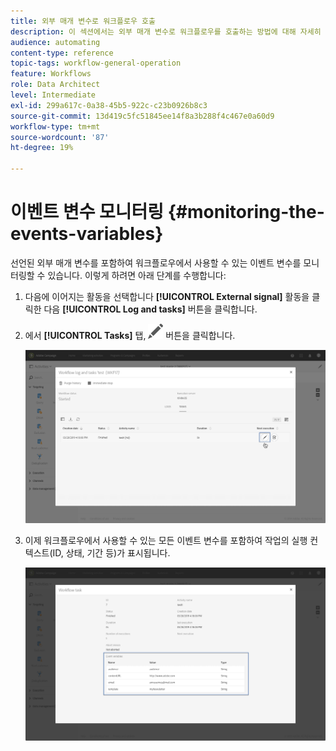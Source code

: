 ```yaml
---
title: 외부 매개 변수로 워크플로우 호출
description: 이 섹션에서는 외부 매개 변수로 워크플로우를 호출하는 방법에 대해 자세히 설명합니다.
audience: automating
content-type: reference
topic-tags: workflow-general-operation
feature: Workflows
role: Data Architect
level: Intermediate
exl-id: 299a617c-0a38-45b5-922c-c23b0926b8c3
source-git-commit: 13d419c5fc51845ee14f8a3b288f4c467e0a60d9
workflow-type: tm+mt
source-wordcount: '87'
ht-degree: 19%

---
```


# 이벤트 변수 모니터링 {#monitoring-the-events-variables}

선언된 외부 매개 변수를 포함하여 워크플로우에서 사용할 수 있는 이벤트 변수를 모니터링할 수 있습니다. 이렇게 하려면 아래 단계를 수행합니다:

1. 다음에 이어지는 활동을 선택합니다 **[!UICONTROL External signal]** 활동을 클릭한 다음 **[!UICONTROL Log and tasks]** 버튼을 클릭합니다.
1. 에서 **[!UICONTROL Tasks]** 탭, ![](assets/edit_darkgrey-24px.png) 버튼을 클릭합니다.

   ![](assets/extsignal_monitoring_2.png)

1. 이제 워크플로우에서 사용할 수 있는 모든 이벤트 변수를 포함하여 작업의 실행 컨텍스트(ID, 상태, 기간 등)가 표시됩니다.

   ![](assets/extsignal_monitoring_3.png)
